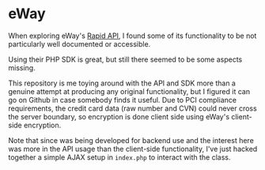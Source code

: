 # eWay

When exploring eWay's [Rapid API](https://www.eway.com.au/api-v3/), I found some of its functionality to be not
particularly well documented or accessible.

Using their PHP SDK is great, but still there seemed to be some aspects missing.

This repository is me toying around with the API and SDK more than a genuine attempt at producing any original
functionality, but I figured it can go on Github in case somebody finds it useful. Due to PCI compliance requirements,
the credit card data (raw number and CVN) could never cross the server boundary, so encryption is done client side
using eWay's client-side encryption.

Note that since was being developed for backend use and the interest here was more in the API usage than the client-side
functionality, I've just hacked together a simple AJAX setup in `index.php` to interact with the class.